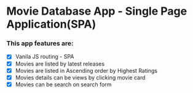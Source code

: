 # Movie Database App - Single Page Application(SPA)

### This app features are:
- [x] Vanila JS routing - SPA
- [x] Movies are listed by latest releases
- [x] Movies are listed in Ascending order by Highest Ratings
- [x] Movies details can be views by clicking movie card
- [x] Movies can be search on search form
